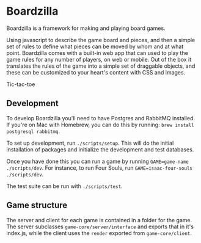 # Boardzilla

Boardzilla is a framework for making and playing board games.

Using javascript to describe the game board and pieces, and then a simple set of rules to define what pieces can be moved by whom and at
what point. Boardzilla comes with a built-in web app that can used to play the game rules for any number of players, on web or mobile. Out
of the box it translates the rules of the game into a simple set of draggable objects, and these can be customized to your heart's content
with CSS and images.

Tic-tac-toe

## Development

To develop Boardzilla you'll need to have Postgres and RabbitMQ installed. If you're on Mac with Homebrew, you can do this by running: `brew install postgresql rabbitmq`.

To set up development, run `./scripts/setup`. This will do the initial installation of packages and initialize the development and test databases.

Once you have done this you can run a game by running `GAME=game-name ./scripts/dev`. For instance, to run Four Souls, run `GAME=isaac-four-souls ./scripts/dev`.

The test suite can be run with `./scripts/test`.

## Game structure

The server and client for each game is contained in a folder for the game. The server subclasses `game-core/server/interface` and exports that in it's index.js, while the client uses the `render` exported from `game-core/client`.
